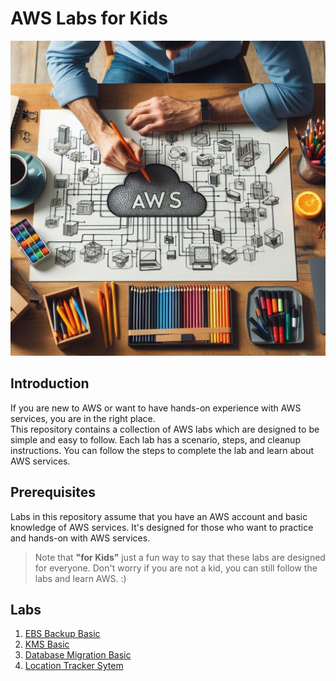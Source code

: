 # AWS Labs for Kids

![GitHub](./static//images/home.jpeg)

## Introduction
If you are new to AWS or want to have hands-on experience with AWS services, you are in the right place. \
This repository contains a collection of AWS labs which are designed to be simple and easy to follow. Each lab has a scenario, steps, and cleanup instructions. You can follow the steps to complete the lab and learn about AWS services.

## Prerequisites
Labs in this repository assume that you have an AWS account and basic knowledge of AWS services. It's designed for those who want to practice and hands-on with AWS services.

> Note that **"for Kids"** just a fun way to say that these labs are designed for everyone. Don't worry if you are not a kid, you can still follow the labs and learn AWS. :) 


## Labs
1. [EBS Backup Basic](ebs-backup-basic/README.md)
2. [KMS Basic](kms-basic/README.md)
3. [Database Migration Basic](database-migration-basic/README.md)
4. [Location Tracker Sytem](location-tracker/README.md)